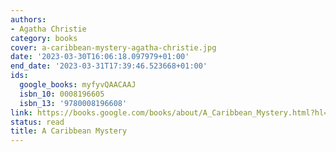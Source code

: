 ```yaml
---
authors:
- Agatha Christie
category: books
cover: a-caribbean-mystery-agatha-christie.jpg
date: '2023-03-30T16:06:18.097979+01:00'
end_date: '2023-03-31T17:39:46.523668+01:00'
ids:
  google_books: myfyvQAACAAJ
  isbn_10: 0008196605
  isbn_13: '9780008196608'
link: https://books.google.com/books/about/A_Caribbean_Mystery.html?hl=&id=myfyvQAACAAJ
status: read
title: A Caribbean Mystery
---
```

